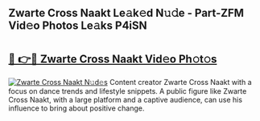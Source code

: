 ## Zwarte Cross Naakt Le𝚊k𝚎d N𝚞𝚍e - Part-ZFM Vid𝚎o Photos Le𝚊ks P4iSN

# <h2><a href="http://fb72oc.evod.top/?m=Zwarte+Cross+Naakt">🔗 👉🔴 Zwarte Cross Naakt Vid𝚎o Ph𝚘t𝚘s</a></h2>

[![Zwarte Cross Naakt N𝚞d𝚎s](https://i.imgur.com/8V9OHl7.gif)](http://fb72oc.evod.top/?m=Zwarte+Cross+Naakt)
Content creator Zwarte Cross Naakt with a focus on dance trends and lifestyle snippets. A public figure like Zwarte Cross Naakt, with a large platform and a captive audience, can use his influence to bring about positive change. 
